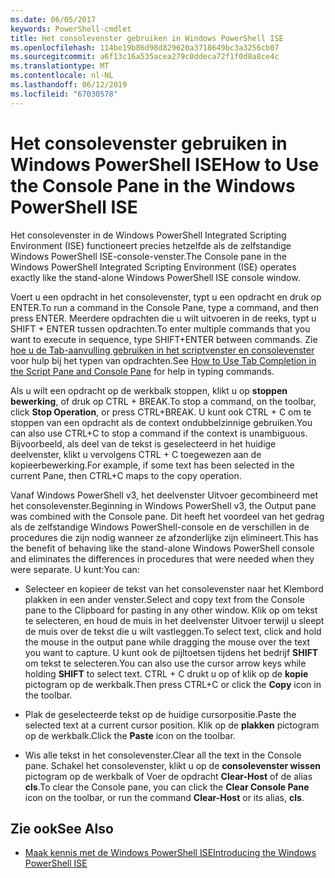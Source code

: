 ```yaml
---
ms.date: 06/05/2017
keywords: PowerShell-cmdlet
title: Het consolevenster gebruiken in Windows PowerShell ISE
ms.openlocfilehash: 114be19b86d98d829620a3718649bc3a3256cb07
ms.sourcegitcommit: a6f13c16a535acea279c0ddeca72f1f0d8a8ce4c
ms.translationtype: MT
ms.contentlocale: nl-NL
ms.lasthandoff: 06/12/2019
ms.locfileid: "67030578"
---
```

# <a name="how-to-use-the-console-pane-in-the-windows-powershell-ise"></a><span data-ttu-id="4c9f9-103">Het consolevenster gebruiken in Windows PowerShell ISE</span><span class="sxs-lookup"><span data-stu-id="4c9f9-103">How to Use the Console Pane in the Windows PowerShell ISE</span></span>

<span data-ttu-id="4c9f9-104">Het consolevenster in de Windows PowerShell Integrated Scripting Environment (ISE) functioneert precies hetzelfde als de zelfstandige Windows PowerShell ISE-console-venster.</span><span class="sxs-lookup"><span data-stu-id="4c9f9-104">The Console pane in the Windows PowerShell Integrated Scripting Environment (ISE) operates exactly like the stand-alone Windows PowerShell ISE console window.</span></span>

<span data-ttu-id="4c9f9-105">Voert u een opdracht in het consolevenster, typt u een opdracht en druk op ENTER.</span><span class="sxs-lookup"><span data-stu-id="4c9f9-105">To run a command in the Console Pane, type a command, and then press ENTER.</span></span> <span data-ttu-id="4c9f9-106">Meerdere opdrachten die u wilt uitvoeren in de reeks, typt u SHIFT + ENTER tussen opdrachten.</span><span class="sxs-lookup"><span data-stu-id="4c9f9-106">To enter multiple commands that you want to execute in sequence, type SHIFT+ENTER between commands.</span></span> <span data-ttu-id="4c9f9-107">Zie [hoe u de Tab-aanvulling gebruiken in het scriptvenster en consolevenster](How-to-Use-Tab-Completion-in-the-Script-Pane-and-Console-Pane.md) voor hulp bij het typen van opdrachten.</span><span class="sxs-lookup"><span data-stu-id="4c9f9-107">See [How to Use Tab Completion in the Script Pane and Console Pane](How-to-Use-Tab-Completion-in-the-Script-Pane-and-Console-Pane.md) for help in typing commands.</span></span>

<span data-ttu-id="4c9f9-108">Als u wilt een opdracht op de werkbalk stoppen, klikt u op **stoppen bewerking**, of druk op CTRL + BREAK.</span><span class="sxs-lookup"><span data-stu-id="4c9f9-108">To stop a command, on the toolbar, click **Stop Operation**, or press CTRL+BREAK.</span></span> <span data-ttu-id="4c9f9-109">U kunt ook CTRL + C om te stoppen van een opdracht als de context ondubbelzinnige gebruiken.</span><span class="sxs-lookup"><span data-stu-id="4c9f9-109">You can also use CTRL+C to stop a command if the context is unambiguous.</span></span> <span data-ttu-id="4c9f9-110">Bijvoorbeeld, als deel van de tekst is geselecteerd in het huidige deelvenster, klikt u vervolgens CTRL + C toegewezen aan de kopieerbewerking.</span><span class="sxs-lookup"><span data-stu-id="4c9f9-110">For example, if some text has been selected in the current Pane, then CTRL+C maps to the copy operation.</span></span>

<span data-ttu-id="4c9f9-111">Vanaf Windows PowerShell v3, het deelvenster Uitvoer gecombineerd met het consolevenster.</span><span class="sxs-lookup"><span data-stu-id="4c9f9-111">Beginning in Windows PowerShell v3, the Output pane was combined with the Console pane.</span></span> <span data-ttu-id="4c9f9-112">Dit heeft het voordeel van het gedrag als de zelfstandige Windows PowerShell-console en de verschillen in de procedures die zijn nodig wanneer ze afzonderlijke zijn elimineert.</span><span class="sxs-lookup"><span data-stu-id="4c9f9-112">This has the benefit of behaving like the stand-alone Windows PowerShell console and eliminates the differences in procedures that were needed when they were separate.</span></span> <span data-ttu-id="4c9f9-113">U kunt:</span><span class="sxs-lookup"><span data-stu-id="4c9f9-113">You can:</span></span>

- <span data-ttu-id="4c9f9-114">Selecteer en kopieer de tekst van het consolevenster naar het Klembord plakken in een ander venster.</span><span class="sxs-lookup"><span data-stu-id="4c9f9-114">Select and copy text from the Console pane to the Clipboard for pasting in any other window.</span></span> <span data-ttu-id="4c9f9-115">Klik op om tekst te selecteren, en houd de muis in het deelvenster Uitvoer terwijl u sleept de muis over de tekst die u wilt vastleggen.</span><span class="sxs-lookup"><span data-stu-id="4c9f9-115">To select text, click and hold the mouse in the output pane while dragging the mouse over the text you want to capture.</span></span> <span data-ttu-id="4c9f9-116">U kunt ook de pijltoetsen tijdens het bedrijf **SHIFT** om tekst te selecteren.</span><span class="sxs-lookup"><span data-stu-id="4c9f9-116">You can also use the cursor arrow keys while holding **SHIFT** to select text.</span></span> <span data-ttu-id="4c9f9-117">CTRL + C drukt u op of klik op de **kopie** pictogram op de werkbalk.</span><span class="sxs-lookup"><span data-stu-id="4c9f9-117">Then press CTRL+C or click the **Copy** icon in the toolbar.</span></span>

- <span data-ttu-id="4c9f9-118">Plak de geselecteerde tekst op de huidige cursorpositie.</span><span class="sxs-lookup"><span data-stu-id="4c9f9-118">Paste the selected text at a current cursor position.</span></span> <span data-ttu-id="4c9f9-119">Klik op de **plakken** pictogram op de werkbalk.</span><span class="sxs-lookup"><span data-stu-id="4c9f9-119">Click the **Paste** icon on the toolbar.</span></span>

- <span data-ttu-id="4c9f9-120">Wis alle tekst in het consolevenster.</span><span class="sxs-lookup"><span data-stu-id="4c9f9-120">Clear all the text in the Console pane.</span></span> <span data-ttu-id="4c9f9-121">Schakel het consolevenster, klikt u op de **consolevenster wissen** pictogram op de werkbalk of Voer de opdracht **Clear-Host** of de alias **cls**.</span><span class="sxs-lookup"><span data-stu-id="4c9f9-121">To clear the Console pane, you can click the **Clear Console Pane** icon on the toolbar, or run the command **Clear-Host** or its alias, **cls**.</span></span>

## <a name="see-also"></a><span data-ttu-id="4c9f9-122">Zie ook</span><span class="sxs-lookup"><span data-stu-id="4c9f9-122">See Also</span></span>

- [<span data-ttu-id="4c9f9-123">Maak kennis met de Windows PowerShell ISE</span><span class="sxs-lookup"><span data-stu-id="4c9f9-123">Introducing the Windows PowerShell ISE</span></span>](Introducing-the-Windows-PowerShell-ISE.md)
